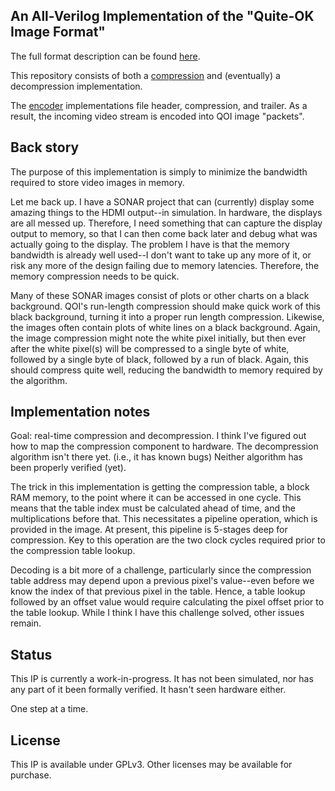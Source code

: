## An All-Verilog Implementation of the "Quite-OK Image Format"

The full format description can be found
[here](https://qoiformat.org/qoi-specification.pdf).

This repository consists of both a [compression](rtl/qoi_compress.v) and
(eventually) a decompression implementation.

The [encoder](rtl/qoi_encoder.v) implementations file header, compression,
and trailer.  As a result, the incoming video stream is encoded into QOI
image "packets".

## Back story

The purpose of this implementation is simply to minimize the bandwidth
required to store video images in memory.

Let me back up.  I have a SONAR project that can (currently) display some
amazing things to the HDMI output--in simulation.  In hardware, the displays
are all messed up.  Therefore, I need something that can capture the display
output to memory, so that I can then come back later and debug what was
actually going to the display.  The problem I have is that the memory bandwidth
is already well used--I don't want to take up any more of it, or risk any
more of the design failing due to memory latencies.  Therefore, the memory
compression needs to be quick.

Many of these SONAR images consist of plots or other charts on a black
background.  QOI's run-length compression should make quick work of this
black background, turning it into a proper run length compression.  Likewise,
the images often contain plots of white lines on a black background.  Again,
the image compression might note the white pixel initially, but then ever after
the white pixel(s) will be compressed to a single byte of white, followed by
a single byte of black, followed by a run of black.  Again, this should
compress quite well, reducing the bandwidth to memory required by the
algorithm.

## Implementation notes

Goal: real-time compression and decompression.  I think I've figured out how
to map the compression component to hardware.  The decompression algorithm
isn't there yet.  (i.e., it has known bugs) Neither algorithm has been
properly verified (yet).

The trick in this implementation is getting the compression table, a block RAM
memory, to the point where it can be accessed in one cycle.  This means that
the table index must be calculated ahead of time, and the multiplications
before that.  This necessitates a pipeline operation, which is provided in
the image.  At present, this pipeline is 5-stages deep for compression.
Key to this operation are the two clock cycles required prior to the compression
table lookup.

Decoding is a bit more of a challenge, particularly since the compression
table address may depend upon a previous pixel's value--even before we know
the index of that previous pixel in the table.  Hence, a table lookup followed
by an offset value would require calculating the pixel offset prior to the
table lookup.  While I think I have this challenge solved, other issues
remain.

## Status

This IP is currently a work-in-progress.  It has not been simulated, nor has
any part of it been formally verified.  It hasn't seen hardware either.

One step at a time.

## License

This IP is available under GPLv3.  Other licenses may be available for
purchase.

